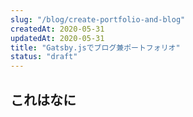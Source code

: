 ```yaml
---
slug: "/blog/create-portfolio-and-blog"
createdAt: 2020-05-31
updatedAt: 2020-05-31
title: "Gatsby.jsでブログ兼ポートフォリオ"
status: "draft"
---
```


## これはなに
